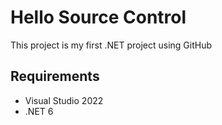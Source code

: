 # Hello Source Control
This project is my first .NET project using GitHub

## Requirements
- Visual Studio 2022
- .NET 6
